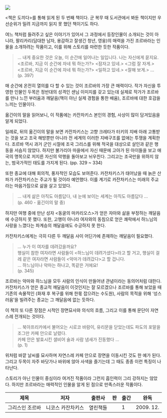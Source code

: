 ![](http://image.yes24.com/momo/TopCate1239/MidCate003/123824492.jpg)

<책은 도끼다>를 통해 읽게 된 두 번째 책이다. 군 복무 때 도서관에서 봐둔 책이지만 우선순위가 밀려 지금까지 읽지 못 했던 책이기도 하다.

여느 책처럼 들려주고 싶은 이야기가 있어서 그 과정에서 등장인물이 소개되는 것이 아니라, 팔리카리(담대한 남자, 용감하고 잘생긴 청년, 영웅)의 매력을 가진 조르바라는 인물을 소개하려는 작품이고, 이를 위해 스토리를 마련한 듯한 작품이다.

> ... 내게 중요한 것은 오늘, 이 순간에 일어나는 일입니다. 나는 자신에게 묻지요.   
<조르바, 지금 이 순간에 자네 뭐 하는가?> <잠자고 있네.> <그럼 잘 자게.>  
<조르바, 지금 이 순간에 자네 뭐 하는가?> <일하고 있네.> <잘해 보게.> ...  
(p. 397)

매 순간에 온전히 열의를 다 할 수 있는 것이 조르바의 가장 큰 매력이다. 작가 자신을 투영한 인물인 두목은 정반대의 성격인 샌님 이미지를 갖고 있는데 실제로 작가가 조르바를 만나 느낀 부러움과 깨달음(책이 아닌 실제 경험을 통한 배움), 조르바에 대한 호감을 느끼는 인물이다.

옮긴이의 말을 읽어보니, 이 작품에는 카잔차키스 본인의 경험, 사상이 많이 담겨있음을 알게 되었다.

일례로, 뒤의 옮긴이의 말을 보면 카잔차키스는 고향 크레타가 터키의 지배 아래 고통받는 것을 보고 조국 해방뿐만 아니라 전 세계의 이러한 지배구조를 없애는 투쟁을 계획한다. 조르바 역시 과거 군인 시절에 조국 그리스를 위해 적국을 대상으로 살인과 같은 행동을 서슴지 않았다. 하지만 불가리아 마을에서 자신 때문에 고아가 된 아이들을 보고 애국의 명목으로 저지른 자신의 악행을 돌아보고 뉘우친다. 그리고는 조국만을 위하지 않는, 범국가적인 태도를 가지게 된다. (pp. 329 ~ 334)

또한 종교에 대해 회의적, 풍자적인 모습도 보여준다. 카잔차키스가 태어났을 때 늙은 산파가 카잔차키스는 주교가 될 것이라 예언했다. 이를 계기로 카잔차키스는 미래의 주교라는 마음가짐으로 삶을 살고 있었다.

> … 내게 삶은 아직도 아름답다, 내 눈에 보이는 세계는 아직도 아름답다 …  
(p. 460 - 옮긴이의 말 중)

하지만 여행 중에 만난 성자 <동굴의 마카리오스>가 얻은 자아와 삶을 부정하는 깨달음에 수긍하지 못 했다. 또한, 고행이 아니라 여자와의 동침으로 얻은 쾌락에서 하느님의 사랑을 느꼈다는 파계승의 깨달음에도 수긍하지 못 한다.

카잔차키스에게는 극히 다른 두 깨달음 사이 어딘가에 존재하는 깨달음이 필요했다.

> ... 누가 이 여자를 데려갔을까요?  
행실이 참한 여자라면 사람들이 <하느님이 데려가셨다>라고 할 거고, 행실이 걸레 같은 여자라면 사람들이 <악마가 데려갔다>고 할 겁니다.  
... 하느님이나 악마는 하나고, 똑같은 거에요!  
(p. 345)

조르바는 악마와 하느님을 모두 사람의 인식이 만들어낸 관념이라는 동의어처럼 대한다. 카잔차키스가 얻은 종교적 깨달음이 이것인지는 잘 모르겠으나 조르바를 통해 보았을 때 기존의 속물적인 (화재 후 복구를 위해 한몫 잡으려는 수도원), 사람의 목적을 위해 ‘성스러움’을 빌려주는 종교는 그 깨달음에 없는 듯하다.

이 책의 또 다른 장점은 시적인 장면묘사와 의식의 흐름, 그리고 이를 통해 문단이 자연스레 전개되는 것이다.

> ... 북아프리카에서 불어오는 시로코 바람이, 유리문을 닫았는데도 파도의 포말을 조그만 카페 안으로 날렸다.  
카페 안은 발효시킨 샐비어 술과 사람 냄새가 진동했다 ...  
(p. 1)

위처럼 바깥 날씨를 묘사하며 자연스레 카페 안으로 장면을 이동시킨 것도 한 예가 된다. 그리고 두목이 자주 바닷가나 바위에 앉아 사색을 즐기는데 그 때도 종종 이런 특징이 나타난다.

스토리가 아닌 인물이 중심이라 여겨진 작품이라 그런지 흡인력이 그리 강하지는 않았다. 하지만 조르바라는 매력적인 인물을 알게 된 점으로 만족스러운 작품이다.

|제목|저자|출판사|판|출간|완독|
|------|---|---|---|---|---|
|그리스인 조르바|니코스 카잔차키스|열린책들||1|2009. 12.|2017. 07. 04.|
